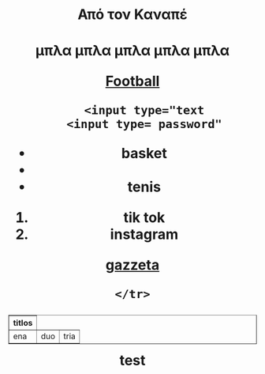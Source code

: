 <!DOCTYPE html>
<html>

<head>
    <meta charset="utf-8">
    <title>Από τον Καναπέ</title>
    <link rel="stylesheet" href="style.css"
 <head>

<body>
    <center>
    <h1>Από τον Καναπέ<h1>
    <p> μπλα μπλα μπλα μπλα μπλα
    </p>
   </body>
   

<a href="second.html"> Football </a>
<ul>
    

    <input type="text
    <input type= password"
</form>
  <li>basket<li>
 <li> tenis</li> 

</ul>
 <ol>
    <li> tik tok 
        <li>
            instagram
        </li>
    </li>
 </ol>
  
 <a href= "https://www.gazzetta.gr/"> gazzeta </a> 

 <body>
<table border=>  
    <thead>
        <th> titlos </th>
    </thead>
    <tr>
        <td>ena</td>
        <td>duo</td>
        <td>tria</td>

    </tr>
  
</table>
<div> test</div> 



<html>

